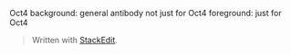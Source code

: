 
Oct4 
background: general antibody not just for Oct4
foreground: just for Oct4


> Written with [StackEdit](https://stackedit.io/).
<!--stackedit_data:
eyJoaXN0b3J5IjpbLTg4ODg4ODQ5OCw3MzA5OTgxMTZdfQ==
-->